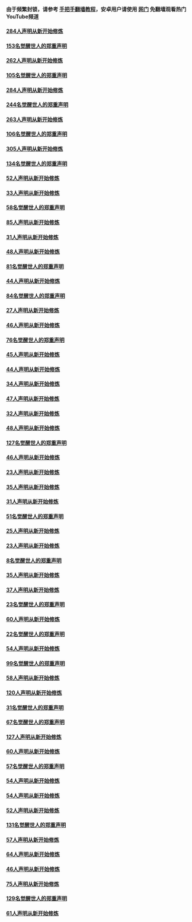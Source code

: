 #### 由于频繁封锁，请参考 [手把手翻墙教程](https://github.com/gfw-breaker/guides/wiki/)，安卓用户请使用 [网门](https://github.com/gfw-breaker/nogfw/blob/master/dl.md?t=04150601) 免翻墙观看热门YouTube频道 

#### [284人声明从新开始修炼](../pages/91/423296.md?t=04150601) 

#### [153名觉醒世人的郑重声明](../pages/91/423295.md?t=04150601) 

#### [262人声明从新开始修炼](../pages/91/423004.md?t=04150601) 

#### [105名觉醒世人的郑重声明](../pages/91/423003.md?t=04150601) 

#### [284人声明从新开始修炼](../pages/91/422707.md?t=04150601) 

#### [244名觉醒世人的郑重声明](../pages/91/422706.md?t=04150601) 

#### [263人声明从新开始修炼](../pages/91/422553.md?t=04150601) 

#### [106名觉醒世人的郑重声明](../pages/91/422552.md?t=04150601) 

#### [305人声明从新开始修炼](../pages/91/422153.md?t=04150601) 

#### [134名觉醒世人的郑重声明](../pages/91/422152.md?t=04150601) 

#### [52人声明从新开始修炼](../pages/91/421846.md?t=04150601) 

#### [33人声明从新开始修炼](../pages/91/421804.md?t=04150601) 

#### [58名觉醒世人的郑重声明](../pages/91/421845.md?t=04150601) 

#### [85人声明从新开始修炼](../pages/91/421769.md?t=04150601) 

#### [31人声明从新开始修炼](../pages/91/421763.md?t=04150601) 

#### [48人声明从新开始修炼](../pages/91/421605.md?t=04150601) 

#### [81名觉醒世人的郑重声明](../pages/91/421656.md?t=04150601) 

#### [44人声明从新开始修炼](../pages/91/421544.md?t=04150601) 

#### [84名觉醒世人的郑重声明](../pages/91/421543.md?t=04150601) 

#### [27人声明从新开始修炼](../pages/91/421465.md?t=04150601) 

#### [46人声明从新开始修炼](../pages/91/421454.md?t=04150601) 

#### [76名觉醒世人的郑重声明](../pages/91/421453.md?t=04150601) 

#### [45人声明从新开始修炼](../pages/91/421452.md?t=04150601) 

#### [44人声明从新开始修炼](../pages/91/421422.md?t=04150601) 

#### [34人声明从新开始修炼](../pages/91/421322.md?t=04150601) 

#### [47人声明从新开始修炼](../pages/91/421264.md?t=04150601) 

#### [32人声明从新开始修炼](../pages/91/421225.md?t=04150601) 

#### [48人声明从新开始修炼](../pages/91/421202.md?t=04150601) 

#### [127名觉醒世人的郑重声明](../pages/91/421224.md?t=04150601) 

#### [46人声明从新开始修炼](../pages/91/421203.md?t=04150601) 

#### [23人声明从新开始修炼](../pages/91/421138.md?t=04150601) 

#### [35人声明从新开始修炼](../pages/91/421122.md?t=04150601) 

#### [31人声明从新开始修炼](../pages/91/421081.md?t=04150601) 

#### [51名觉醒世人的郑重声明](../pages/91/421080.md?t=04150601) 

#### [25人声明从新开始修炼](../pages/91/421020.md?t=04150601) 

#### [23人声明从新开始修炼](../pages/91/420884.md?t=04150601) 

#### [8名觉醒世人的郑重声明](../pages/91/420883.md?t=04150601) 

#### [35人声明从新开始修炼](../pages/91/420809.md?t=04150601) 

#### [37人声明从新开始修炼](../pages/91/420766.md?t=04150601) 

#### [23名觉醒世人的郑重声明](../pages/91/420765.md?t=04150601) 

#### [60人声明从新开始修炼](../pages/91/420727.md?t=04150601) 

#### [22名觉醒世人的郑重声明](../pages/91/420726.md?t=04150601) 

#### [54人声明从新开始修炼](../pages/91/420529.md?t=04150601) 

#### [99名觉醒世人的郑重声明](../pages/91/420528.md?t=04150601) 

#### [58人声明从新开始修炼](../pages/91/420198.md?t=04150601) 

#### [120人声明从新开始修炼](../pages/91/420141.md?t=04150601) 

#### [31名觉醒世人的郑重声明](../pages/91/420197.md?t=04150601) 

#### [67名觉醒世人的郑重声明](../pages/91/420140.md?t=04150601) 

#### [127人声明从新开始修炼](../pages/91/420082.md?t=04150601) 

#### [60人声明从新开始修炼](../pages/91/420081.md?t=04150601) 

#### [57名觉醒世人的郑重声明](../pages/91/420080.md?t=04150601) 

#### [54人声明从新开始修炼](../pages/91/419533.md?t=04150601) 

#### [54人声明从新开始修炼](../pages/91/419532.md?t=04150601) 

#### [52人声明从新开始修炼](../pages/91/419531.md?t=04150601) 

#### [131名觉醒世人的郑重声明](../pages/91/419530.md?t=04150601) 

#### [57人声明从新开始修炼](../pages/91/419430.md?t=04150601) 

#### [64人声明从新开始修炼](../pages/91/419429.md?t=04150601) 

#### [46人声明从新开始修炼](../pages/91/419428.md?t=04150601) 

#### [75人声明从新开始修炼](../pages/91/419427.md?t=04150601) 

#### [129名觉醒世人的郑重声明](../pages/91/419426.md?t=04150601) 

#### [61人声明从新开始修炼](../pages/91/419198.md?t=04150601) 

